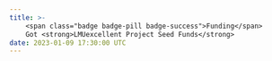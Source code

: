 ```yaml
---
title: >-
    <span class="badge badge-pill badge-success">Funding</span>
    Got <strong>LMUexcellent Project Seed Funds</strong>
date: 2023-01-09 17:30:00 UTC
---
```


